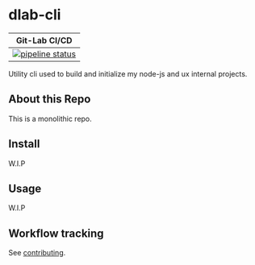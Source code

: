 # dlab-cli

Git-Lab CI/CD |
:---: |
[![pipeline status](https://gitlab.com/dual-lab/cli/dlab-cli/badges/master/pipeline.svg)](https://gitlab.com/dual-lab/cli/dlab-cli/commits/master)|

Utility cli used to build and initialize my node-js and ux internal projects.

## About this Repo

This is a monolithic repo.

## Install

W.I.P

## Usage

W.I.P

## Workflow tracking

See [contributing](contributing.md).